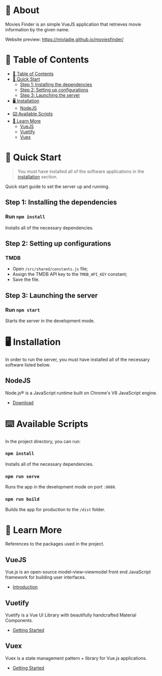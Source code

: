# :cherry_blossom: About

Movies Finder is an simple VueJS application that retrieves movie information by the given name.

Website preview:
https://mivladie.github.io/moviesfinder/

# :memo: Table of Contents

* [:memo: Table of Contents](#memo-table-of-contents)
* [:rocket: Quick Start](#rocket-quick-start)
	* [Step 1: Installing the dependencies](#step-1-installing-the-dependencies)	
	* [Step 2: Setting up configurations](#step-2-setting-up-configurations)
	* [Step 3: Launching the server](#step-3-launching-the-server)
* [:desktop_computer: Installation](#desktop_computer-installation)
	* [NodeJS](#nodejs)
* [:keyboard: Available Scripts](#keyboard-available-scripts)
* [:green_book: Learn More](#green_book-learn-more)
	* [VueJS](#vuejs)
	* [Vuetify](#vuetify)
	* [Vuex](#vuex)

# :rocket: Quick Start

> You must have installed all of the software applications in the [installation](#desktop_computer-installation) section.

Quick start guide to set the server up and running.

## Step 1: Installing the dependencies

### Run `npm install`

Installs all of the necessary dependencies.

## Step 2: Setting up configurations

### TMDB

* Open `/src/shared/constants.js` file;
* Assign the TMDB API key to the `TMDB_API_KEY` constant;
* Save the file.

## Step 3: Launching the server

### Run `npm start`

Starts the server in the development mode.

# :desktop_computer: Installation

In order to run the server, you must have installed all of the necessary software listed below.

## NodeJS

Node.js® is a JavaScript runtime built on Chrome's V8 JavaScript engine.

* [Download](https://nodejs.org/en/)

# :keyboard: Available Scripts

In the project directory, you can run:

### `npm install`

Installs all of the necessary dependencies.

### `npm run serve`

Runs the app in the development mode on port `:8080`.

### `npm run build`

Builds the app for production to the `/dist` folder.

# :green_book: Learn More

References to the packages used in the project.

## VueJS

Vue.js is an open-source model–view–viewmodel front end JavaScript framework for building user interfaces.

* [Introduction](https://vuejs.org/v2/guide/)

## Vuetify

Vuetify is a Vue UI Library with beautifully handcrafted Material Components.

* [Getting Started](https://vuetifyjs.com/en/getting-started/installation/)

## Vuex

Vuex is a state management pattern + library for Vue.js applications.

* [Getting Started](https://vuex.vuejs.org/guide/)
